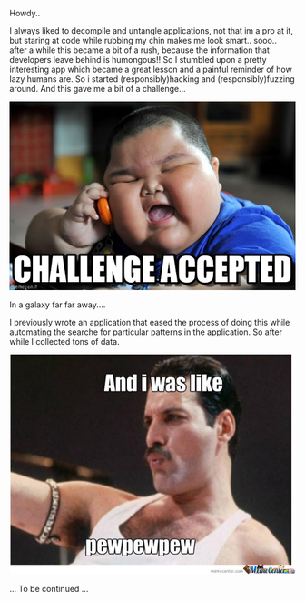 Howdy.. 

I always liked to decompile and untangle applications, not that im a pro at it, but staring at code while rubbing my chin makes me look smart.. sooo.. after a while this became a bit of a rush, because the information that developers leave behind is humongous!! 
So I stumbled upon a pretty interesting app which became a great lesson and a painful reminder of how lazy humans are. So i started (responsibly)hacking and (responsibly)fuzzing around. And this gave me a bit of a challenge... 

![](https://github.com/Hackdwerg/hackdwerg.github.io/blob/master/assets/challengeaccepted.jpg?raw=true)

In a galaxy far far away.... 

I previously wrote an application that eased the process of doing this while automating the searche for particular patterns in the application. So after while I collected tons of data.


![](https://github.com/Hackdwerg/hackdwerg.github.io/blob/master/assets/lol.jpg?raw=true)



... To be continued ...




